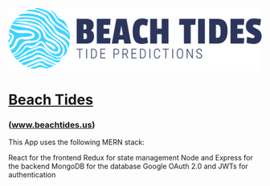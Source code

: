 ![alt text](https://github.com/JacobMacInnis/beach-tides-client/blob/master/src/img/BeachTides.png?raw=true "Beach Tides Logo")
# [Beach Tides](http://www.beachtides.us)
### (www.beachtides.us)

This App uses the following MERN stack:

React for the frontend
Redux for state management
Node and Express for the backend
MongoDB for the database
Google OAuth 2.0 and JWTs for authentication 